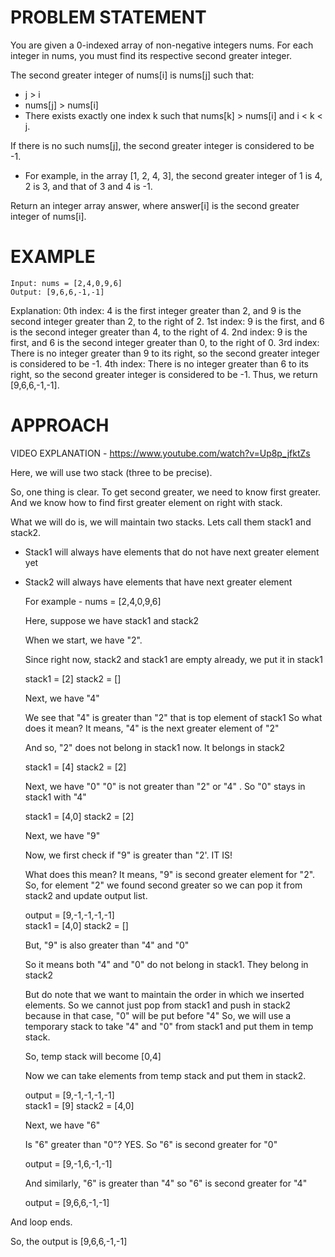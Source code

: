 # PROBLEM STATEMENT

You are given a 0-indexed array of non-negative integers nums. For each integer in nums, you must find its respective second greater integer.

The second greater integer of nums[i] is nums[j] such that:

 - j > i
 - nums[j] > nums[i]
 - There exists exactly one index k such that nums[k] > nums[i] and i < k < j.

If there is no such nums[j], the second greater integer is considered to be -1.

 - For example, in the array [1, 2, 4, 3], the second greater integer of 1 is 4, 2 is 3, and that of 3 and 4 is -1.

Return an integer array answer, where answer[i] is the second greater integer of nums[i].

# EXAMPLE

    Input: nums = [2,4,0,9,6]
    Output: [9,6,6,-1,-1]

Explanation:
0th index: 4 is the first integer greater than 2, and 9 is the second integer greater than 2, to the right of 2.
1st index: 9 is the first, and 6 is the second integer greater than 4, to the right of 4.
2nd index: 9 is the first, and 6 is the second integer greater than 0, to the right of 0.
3rd index: There is no integer greater than 9 to its right, so the second greater integer is considered to be -1.
4th index: There is no integer greater than 6 to its right, so the second greater integer is considered to be -1.
Thus, we return [9,6,6,-1,-1].

# APPROACH

VIDEO EXPLANATION - https://www.youtube.com/watch?v=Up8p_jfktZs

Here, we will use two stack (three to be precise). 

So, one thing is clear. To get second greater, we need to know first greater. And we know how to find first greater element on right with stack.

What we will do is, we will maintain two stacks. Lets call them stack1 and stack2.

 - Stack1 will always have elements that do not have next greater element yet
 - Stack2 will always have elements that have next greater element


    For example - nums = [2,4,0,9,6] 

    Here, suppose we have stack1 and stack2

    When we start, we have "2". 

    Since right now, stack2 and stack1 are  empty already, we put it in stack1

    stack1 = [2]
    stack2 = []

    Next, we have "4"

    We see that "4" is greater than "2" that is top element of stack1
    So what does it mean? It means, "4" is the next greater element of "2"

    And so, "2" does not belong in stack1 now. It belongs in stack2

    stack1 = [4]
    stack2 = [2]


    Next, we have "0"
    "0" is not greater than "2" or "4" . So "0" stays in stack1 with "4"

    stack1 = [4,0]
    stack2 = [2]

    Next, we have "9"

    Now, we first check if "9" is greater than "2'. IT IS!

    What does this mean? It means, "9" is second greater element for "2".
    So, for element "2" we found second greater so we can pop it from stack2 and update output list.
    
    output = [9,-1,-1,-1,-1]    
    stack1 = [4,0]
    stack2 = []

    But, "9" is also greater than "4" and "0"

    So it means both "4" and "0" do not belong in stack1. They belong in stack2

    But do note that we want to maintain the order in which we inserted elements. 
    So we cannot just pop from stack1 and push in stack2 because in that case, "0" will be put before "4"
    So, we will use a temporary stack to take "4" and "0" from stack1 and put them in temp stack.

    So, temp stack will become [0,4]

    Now we can take elements from temp stack and put them in stack2.

    output = [9,-1,-1,-1,-1]    
    stack1 = [9]
    stack2 = [4,0] 

    Next, we have "6"

    Is "6" greater than "0"? YES. So "6" is second greater for "0"

    output = [9,-1,6,-1,-1]    

    And similarly, "6" is greater than "4" so "6" is second greater for "4"

    output = [9,6,6,-1,-1]   

And loop ends.


So, the output is [9,6,6,-1,-1]